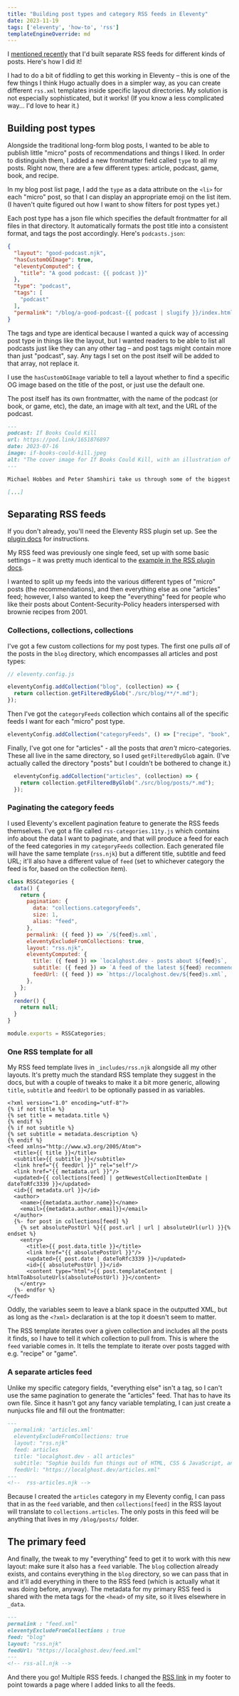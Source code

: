 ```yaml
---
title: "Building post types and category RSS feeds in Eleventy"
date: 2023-11-19
tags: ['eleventy', 'how-to', 'rss']
templateEngineOverride: md
---
```


I [mentioned recently](/blog/introducing-separate-category-rss-feeds/) that I'd built separate RSS feeds for different kinds of posts. Here's how I did it!<!--more-->

I had to do a bit of fiddling to get this working in Eleventy &ndash; this is one of the few things I think Hugo actually does in a simpler way, as you can create different `rss.xml` templates inside specific layout directories. My solution is not especially sophisticated, but it works! (If you know a less complicated way... I'd love to hear it.)

## Building post types

Alongside the traditional long-form blog posts, I wanted to be able to publish little "micro" posts of recommendations and things I liked. In order to distinguish them, I added a new frontmatter field called `type` to all my posts. Right now, there are a few different types: article, podcast, game, book, and recipe. 

In my blog post list page, I add the `type` as a data attribute on the `<li>` for each "micro" post, so that I can display an appropriate emoji on the list item. (I haven't quite figured out how I want to show filters for post types yet.)

Each post type has a json file which specifies the default frontmatter for all files in that directory. It automatically formats the post title into a consistent format, and tags the post accordingly. Here's `podcasts.json`:

```json
{
  "layout": "good-podcast.njk",
  "hasCustomOGImage": true,
  "eleventyComputed": {
    "title": "A good podcast: {{ podcast }}"
  },
  "type": "podcast",
  "tags": [
    "podcast"
  ],
  "permalink": "/blog/a-good-podcast-{{ podcast | slugify }}/index.html"
}
```

The tags and type are identical because I wanted a quick way of accessing post type in things like the layout, but I wanted readers to be able to list all podcasts just like they can any other tag &ndash; and post tags might contain more than just "podcast", say. Any tags I set on the post itself will be added to that array, not replace it. 

I use the `hasCustomOGImage` variable to tell a layout whether to find a specific OG image based on the title of the post, or just use the default one.

The post itself has its own frontmatter, with the name of the podcast (or book, or game, etc), the date, an image with alt text, and the URL of the podcast.

```md
---
podcast: If Books Could Kill
url: https://pod.link/1651876897
date: 2023-07-16
image: if-books-could-kill.jpeg
alt: "The cover image for If Books Could Kill, with an illustration of a bleeding book" 
---

Michael Hobbes and Peter Shamshiri take us through some of the biggest "self-help"/pseudoscience books from the last few decades and deservedly tear them apart.

[...]
```

## Separating RSS feeds
If you don't already, you'll need the Eleventy RSS plugin set up. See the [plugin docs](https://www.11ty.dev/docs/plugins/rss/) for instructions.

My RSS feed was previously one single feed, set up with some basic settings &ndash; it was pretty much identical to the [example in the RSS plugin docs](https://www.11ty.dev/docs/plugins/rss/#sample-feed-templates). 

I wanted to split up my feeds into the various different types of "micro" posts (the recommendations), and then everything else as one "articles" feed; however, I also wanted to keep the "everything" feed for people who like their posts about Content-Security-Policy headers interspersed with brownie recipes from 2001. 

### Collections, collections, collections 
I've got a few custom collections for my post types. The first one pulls *all* of the posts in the `blog` directory, which encompasses all articles and post types:

```js
// eleventy.config.js

eleventyConfig.addCollection("blog", (collection) => {
  return collection.getFilteredByGlob("./src/blog/**/*.md");
});
```

Then I've got the `categoryFeeds` collection which contains all of the specific feeds I want for each "micro" post type. 

```js
eleventyConfig.addCollection("categoryFeeds", () => ["recipe", "book", "game", "podcast"]);
```

Finally, I've got one for "articles" - all the posts that *aren't* micro-categories. These all live in the same directory, so I used `getFilteredByGlob` again. (I've actually called the directory "posts" but I couldn't be bothered to change it.)

```js
  eleventyConfig.addCollection("articles", (collection) => {
    return collection.getFilteredByGlob("./src/blog/posts/*.md");
  });
```


### Paginating the category feeds

I used Eleventy's excellent pagination feature to generate the RSS feeds themselves. I've got a file called `rss-categories.11ty.js` which contains info about the data I want to paginate, and that will produce a feed for each of the feed categories in my `categoryFeeds` collection. Each generated file will have the same template (`rss.njk`) but a different title, subtitle and feed URL; it'll also have a different value of `feed` (set to whichever category the feed is for, based on the collection item).

```js
class RSSCategories {
  data() {
    return {
      pagination: {
        data: "collections.categoryFeeds",
        size: 1,
        alias: "feed",
      },
      permalink: ({ feed }) => `/${feed}s.xml`,
      eleventyExcludeFromCollections: true,
      layout: "rss.njk",
      eleventyComputed: {
        title: ({ feed }) => `localghost.dev - posts about ${feed}s`,
        subtitle: ({ feed }) => `A feed of the latest ${feed} recommendations from localghost.dev`,
        feedUrl: ({ feed }) => `https://localghost.dev/${feed}s.xml`,
      },
    };
  }
  render() {
    return null;
  }
}

module.exports = RSSCategories;
```

### One RSS template for all

My RSS feed template lives in `_includes/rss.njk` alongside all my other layouts. It's pretty much the standard RSS template they suggest in the docs, but with a couple of tweaks to make it a bit more generic, allowing `title`, `subtitle` and `feedUrl` to be optionally passed in as variables. 

```njk
<?xml version="1.0" encoding="utf-8"?>
{% if not title %}
{% set title = metadata.title %}
{% endif %}
{% if not subtitle %}
{% set subtitle = metadata.description %}
{% endif %}
<feed xmlns="http://www.w3.org/2005/Atom">
  <title>{{ title }}</title>
  <subtitle>{{ subtitle }}</subtitle>
  <link href="{{ feedUrl }}" rel="self"/>
  <link href="{{ metadata.url }}"/>
  <updated>{{ collections[feed] | getNewestCollectionItemDate | dateToRfc3339 }}</updated>
  <id>{{ metadata.url }}</id>
  <author>
    <name>{{metadata.author.name}}</name>
    <email>{{metadata.author.email}}</email>
  </author>
  {%- for post in collections[feed] %}
    {% set absolutePostUrl %}{{ post.url | url | absoluteUrl(url) }}{% endset %}
    <entry>
      <title>{{ post.data.title }}</title>
      <link href="{{ absolutePostUrl }}"/>
      <updated>{{ post.date | dateToRfc3339 }}</updated>
      <id>{{ absolutePostUrl }}</id>
      <content type="html">{{ post.templateContent | htmlToAbsoluteUrls(absolutePostUrl) }}</content>
    </entry>
  {%- endfor %}
</feed>
```

Oddly, the variables seem to leave a blank space in the outputted XML, but as long as the `<?xml>` declaration is at the top it doesn't seem to matter.

The RSS template iterates over a given collection and includes all the posts it finds, so I have to tell it which collection to pull from. This is where the `feed` variable comes in. It tells the template to iterate over posts tagged with e.g. "recipe" or "game". 
 
### A separate articles feed

Unlike my specific category fields, "everything else" isn't a tag, so I can't use the same pagination to generate the "articles" feed. That has to have its own file. Since it hasn't got any fancy variable templating, I can just create a nunjucks file and fill out the frontmatter:

```md
---
  permalink: 'articles.xml'
  eleventyExcludeFromCollections: true
  layout: "rss.njk"
  feed: articles
  title: "localghost.dev - all articles"
  subtitle: "Sophie builds fun things out of HTML, CSS & JavaScript, and writes blog posts about tech and mental health. This feed excludes recommendations about books, games, podcasts, recipes, etc."
  feedUrl: "https://localghost.dev/articles.xml"
---
<!--  rss-articles.njk -->
```

Because I created the `articles` category in my Eleventy config, I can pass that in as the `feed` variable, and then `collections[feed]` in the RSS layout will translate to `collections.articles`. The only posts in this feed will be anything that lives in my `/blog/posts/` folder.

## The primary feed

And finally, the tweak to my "everything" feed to get it to work with this new layout: make sure it also has a `feed` variable. The `blog` collection already exists, and contains everything in the `blog` directory, so we can pass that in and it'll add everything in there to the RSS feed (which is actually what it was doing before, anyway).
The metadata for my primary RSS feed is shared with the meta tags for the `<head>` of my site, so it lives elsewhere in `_data`. 

```md
---
permalink : "feed.xml"
eleventyExcludeFromCollections : true
feed: "blog"
layout: "rss.njk"
feedUrl: "https://localghost.dev/feed.xml"
---
<!-- rss-all.njk -->
```

And there you go! Multiple RSS feeds. I changed the [RSS link](/rss) in my footer to point towards a page where I added links to all the feeds. 